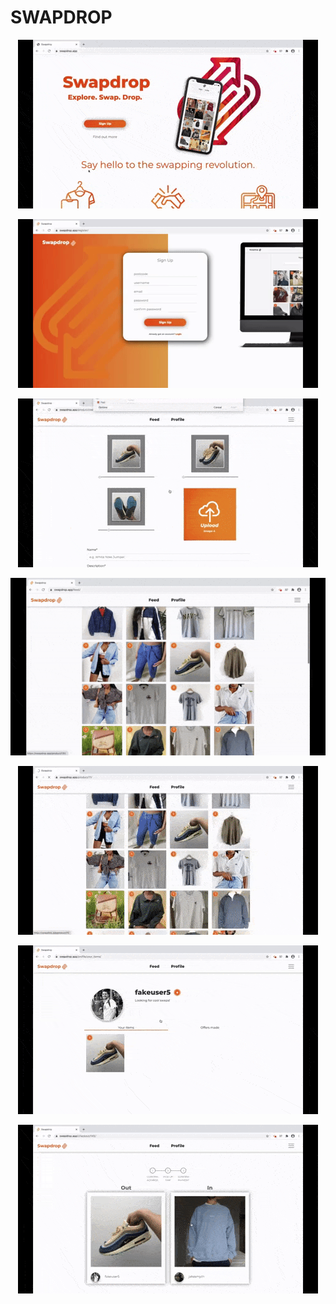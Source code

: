 # SWAPDROP

<p align="center">
  <img src="demos/landing.gif">
</p>

<p align="center">
  <img src="demos/signup.gif">
</p>

<p align="center">
  <img src="demos/upload.gif">
</p>

<p align="center">
  <img src="demos/feed_and_product_detail.gif">
</p>

<p align="center">
  <img src="demos/make_offer.gif">
</p>

<p align="center">
  <img src="demos/review_offer.gif">
</p>

<p align="center">
  <img src="demos/checkout.gif">
</p>